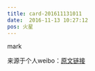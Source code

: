 ```yaml
---
title: card-201611131011
date:  2016-11-13 10:27:12
pos: 火星
---
```

mark

来源于个人weibo：[原文链接](https://m.weibo.cn/status/EhklXBqew?mblogid=EhklXBqew)